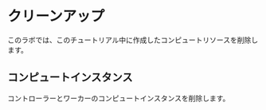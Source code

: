 # クリーンアップ

このラボでは、このチュートリアル中に作成したコンピュートリソースを削除します。

## コンピュートインスタンス

コントローラーとワーカーのコンピュートインスタンスを削除します。
